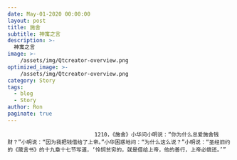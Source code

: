 ```yaml
---
date: May-01-2020 00:00:00
layout: post
title: 施舍
subtitle: 神寓之言
description: >-
  神寓之言
image: >-
    /assets/img/Qtcreator-overview.png
optimized_image: >-
    /assets/img/Qtcreator-overview.png
category: Story
tags:
  - blog
  - Story
author: Ron
paginate: true
---
```


							　　1210，《施舍》小华问小明说：“你为什么总爱施舍钱财？”小明说：“因为我把钱借给了上帝。”小华困惑地问：“为什么这么说？”小明说：“圣经旧约的《箴言书》的十九章十七节写道，‘怜悯贫穷的，就是借给上帝，他的善行，上帝必偿还。’”
							
							
						